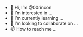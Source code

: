 - 👋 Hi, I’m @00rincon
- 👀 I’m interested in ...
- 🌱 I’m currently learning ...
- 💞️ I’m looking to collaborate on ...
- 📫 How to reach me ...

<!---
00rincon/00rincon is a ✨ special ✨ repository because its `README.md` (this file) appears on your GitHub profile.
You can click the Preview link to take a look at your changes.
--->
